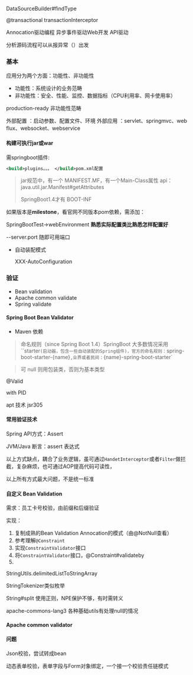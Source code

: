 DataSourceBuilder#findType

@transactional
transactionInterceptor

Annocation驱动编程
异步事件驱动Web开发
API驱动


分析源码流程可以从报异常（）出发


### 基本
应用分为两个方面：功能性、非功能性  

* 功能性：系统设计的业务范畴
* 非功能性：安全、性能、监控、数据指标（CPU利用率、网卡使用率）

production-ready  非功能性范畴

外部配置 ：启动参数、配置文件、环境
外部应用 ：servlet、springmvc、web flux、websocket、webservice

#### 构建可执行jar或war

需springboot插件:
```xml
<build>plugins。。。 </build>pom.xml配置
```
>jar规范中，有一个 MANIFEST.MF，有一个Main-Class属性
>api：java.util.jar.Manifest#getAttributes  
>
>SpringBoot1.4才有 BOOT-INF

如果版本是**milestone**，看官网不同版本pom依赖，需添加：

SpringBootTest->webEnvironment
**熟悉实际配置类比熟悉怎样配置好**

--server.port 随即可用端口

* 自动装配模式  

  XXX-AutoConfiguration

### 验证

* Bean validation  
* Apache common validate
* Spring validate 

#### Spring Boot Bean Validator

* Maven 依赖

> 命名规则（since Spring Boot 1.4）SpringBoot 大多数情况采用``starter`(启动器，包含一些自动装配的Spring组件)，官方的命名规则：`spring-boot-starter-{name}`,业界或者民间：`{name}-spring-boot-starter`



> 可 null 则用包装类，否则为基本类型

@Valid

with PID  

apt 技术  jsr305

####  常用验证技术

Spring API方式：Assert 

JVM/Java 断言：assert 表达式

以上方式缺点，耦合了业务逻辑，虽可通过`HandetInterceptor`或者`Filter`做拦截，复杂麻烦，也可通过AOP提高代码可读性，

以上所有方式最大问题，不是统一标准

#### 自定义 Bean Validation

需求：员工卡号校验，由前缀和后缀验证

实现：

1. 复制成熟的Bean Validation Annocation的模式（由@NotNull查看）
2. 参考理解`@Constraint`
3. 实现`ConstraintValidator`接口
4. 将`ConstraintValidator`接口，@Constraint#validateby
5. 



StringUtils.delimitedListToStringArray

StringTokenizer类似枚举

String#split 使用正则，NPE保护不够，有时需转义

apache-commons-lang3  各种基础utils有处理null的情况

####  Apache common validator

#### 问题

Json校验，尝试转成bean  

动态表单校验，表单字段与Form对象绑定，一个接一个校验责任链模式

